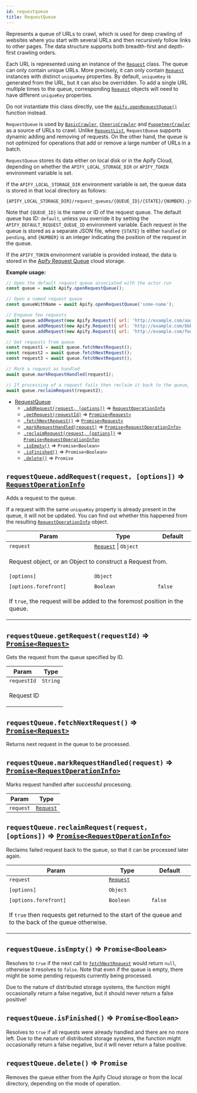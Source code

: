 ```yaml
---
id: requestqueue
title: RequestQueue
---
```

<a name="RequestQueue"></a>

Represents a queue of URLs to crawl, which is used for deep crawling of websites
where you start with several URLs and then recursively
follow links to other pages. The data structure supports both breadth-first and depth-first crawling orders.

Each URL is represented using an instance of the [`Request`](request) class.
The queue can only contain unique URLs. More precisely, it can only contain [`Request`](request) instances
with distinct `uniqueKey` properties. By default, `uniqueKey` is generated from the URL, but it can also be overridden.
To add a single URL multiple times to the queue,
corresponding [`Request`](request) objects will need to have different `uniqueKey` properties.

Do not instantiate this class directly, use the
[`Apify.openRequestQueue()`](apify#module_Apify.openRequestQueue) function instead.

`RequestQueue` is used by [`BasicCrawler`](basiccrawler), [`CheerioCrawler`](cheeriocrawler)
and [`PuppeteerCrawler`](puppeteercrawler) as a source of URLs to crawl.
Unlike [`RequestList`](requestlist), `RequestQueue` supports dynamic adding and removing of requests.
On the other hand, the queue is not optimized for operations that add or remove a large number of URLs in a batch.

`RequestQueue` stores its data either on local disk or in the Apify Cloud,
depending on whether the `APIFY_LOCAL_STORAGE_DIR` or `APIFY_TOKEN` environment variable is set.

If the `APIFY_LOCAL_STORAGE_DIR` environment variable is set, the queue data is stored in
that local directory as follows:
```
{APIFY_LOCAL_STORAGE_DIR}/request_queues/{QUEUE_ID}/{STATE}/{NUMBER}.json
```
Note that `{QUEUE_ID}` is the name or ID of the request queue. The default queue has ID: `default`,
unless you override it by setting the `APIFY_DEFAULT_REQUEST_QUEUE_ID` environment variable.
Each request in the queue is stored as a separate JSON file, where `{STATE}` is either `handled` or `pending`,
and `{NUMBER}` is an integer indicating the position of the request in the queue.

If the `APIFY_TOKEN` environment variable is provided instead, the data is stored
in the <a href="https://www.apify.com/docs/storage#queue" target="_blank">Apify Request Queue</a> cloud storage.

**Example usage:**

```javascript
// Open the default request queue associated with the actor run
const queue = await Apify.openRequestQueue();

// Open a named request queue
const queueWithName = await Apify.openRequestQueue('some-name');

// Enqueue few requests
await queue.addRequest(new Apify.Request({ url: 'http://example.com/aaa' }));
await queue.addRequest(new Apify.Request({ url: 'http://example.com/bbb' }));
await queue.addRequest(new Apify.Request({ url: 'http://example.com/foo/bar' }), { forefront: true });

// Get requests from queue
const request1 = await queue.fetchNextRequest();
const request2 = await queue.fetchNextRequest();
const request3 = await queue.fetchNextRequest();

// Mark a request as handled
await queue.markRequestHandled(request1);

// If processing of a request fails then reclaim it back to the queue, so that it's crawled again
await queue.reclaimRequest(request2);
```


* [RequestQueue](requestqueue)
    * [`.addRequest(request, [options])`](#RequestQueue+addRequest) ⇒ [<code>RequestOperationInfo</code>](../typedefs/requestoperationinfo)
    * [`.getRequest(requestId)`](#RequestQueue+getRequest) ⇒ [<code>Promise&lt;Request&gt;</code>](request)
    * [`.fetchNextRequest()`](#RequestQueue+fetchNextRequest) ⇒ [<code>Promise&lt;Request&gt;</code>](request)
    * [`.markRequestHandled(request)`](#RequestQueue+markRequestHandled) ⇒ [<code>Promise&lt;RequestOperationInfo&gt;</code>](../typedefs/requestoperationinfo)
    * [`.reclaimRequest(request, [options])`](#RequestQueue+reclaimRequest) ⇒ [<code>Promise&lt;RequestOperationInfo&gt;</code>](../typedefs/requestoperationinfo)
    * [`.isEmpty()`](#RequestQueue+isEmpty) ⇒ <code>Promise&lt;Boolean&gt;</code>
    * [`.isFinished()`](#RequestQueue+isFinished) ⇒ <code>Promise&lt;Boolean&gt;</code>
    * [`.delete()`](#RequestQueue+delete) ⇒ <code>Promise</code>

<a name="RequestQueue+addRequest"></a>

## `requestQueue.addRequest(request, [options])` ⇒ [<code>RequestOperationInfo</code>](../typedefs/requestoperationinfo)
Adds a request to the queue.

If a request with the same `uniqueKey` property is already present in the queue,
it will not be updated. You can find out whether this happened from the resulting
[`RequestOperationInfo`](../typedefs/requestoperationinfo) object.

<table>
<thead>
<tr>
<th>Param</th><th>Type</th><th>Default</th>
</tr>
</thead>
<tbody>
<tr>
<td><code>request</code></td><td><code><a href="request">Request</a></code> | <code>Object</code></td><td></td>
</tr>
<tr>
<td colspan="3"><p>Request object, or an Object to construct a Request from.</p>
</td></tr><tr>
<td><code>[options]</code></td><td><code>Object</code></td><td></td>
</tr>
<tr>
<td colspan="3"></td></tr><tr>
<td><code>[options.forefront]</code></td><td><code>Boolean</code></td><td><code>false</code></td>
</tr>
<tr>
<td colspan="3"><p>If <code>true</code>, the request will be added to the foremost position in the queue.</p>
</td></tr></tbody>
</table>
<a name="RequestQueue+getRequest"></a>

## `requestQueue.getRequest(requestId)` ⇒ [<code>Promise&lt;Request&gt;</code>](request)
Gets the request from the queue specified by ID.

<table>
<thead>
<tr>
<th>Param</th><th>Type</th>
</tr>
</thead>
<tbody>
<tr>
<td><code>requestId</code></td><td><code>String</code></td>
</tr>
<tr>
<td colspan="3"><p>Request ID</p>
</td></tr></tbody>
</table>
<a name="RequestQueue+fetchNextRequest"></a>

## `requestQueue.fetchNextRequest()` ⇒ [<code>Promise&lt;Request&gt;</code>](request)
Returns next request in the queue to be processed.

<a name="RequestQueue+markRequestHandled"></a>

## `requestQueue.markRequestHandled(request)` ⇒ [<code>Promise&lt;RequestOperationInfo&gt;</code>](../typedefs/requestoperationinfo)
Marks request handled after successful processing.

<table>
<thead>
<tr>
<th>Param</th><th>Type</th>
</tr>
</thead>
<tbody>
<tr>
<td><code>request</code></td><td><code><a href="request">Request</a></code></td>
</tr>
<tr>
</tr></tbody>
</table>
<a name="RequestQueue+reclaimRequest"></a>

## `requestQueue.reclaimRequest(request, [options])` ⇒ [<code>Promise&lt;RequestOperationInfo&gt;</code>](../typedefs/requestoperationinfo)
Reclaims failed request back to the queue,
so that it can be processed later again.

<table>
<thead>
<tr>
<th>Param</th><th>Type</th><th>Default</th>
</tr>
</thead>
<tbody>
<tr>
<td><code>request</code></td><td><code><a href="request">Request</a></code></td><td></td>
</tr>
<tr>
<td colspan="3"></td></tr><tr>
<td><code>[options]</code></td><td><code>Object</code></td><td></td>
</tr>
<tr>
<td colspan="3"></td></tr><tr>
<td><code>[options.forefront]</code></td><td><code>Boolean</code></td><td><code>false</code></td>
</tr>
<tr>
<td colspan="3"><p>If <code>true</code> then requests get returned to the start of the queue
  and to the back of the queue otherwise.</p>
</td></tr></tbody>
</table>
<a name="RequestQueue+isEmpty"></a>

## `requestQueue.isEmpty()` ⇒ <code>Promise&lt;Boolean&gt;</code>
Resolves to `true` if the next call to [`fetchNextRequest`](#RequestQueue+fetchNextRequest) would return `null`, otherwise it resolves to `false`.
Note that even if the queue is empty, there might be some pending requests currently being processed.

Due to the nature of distributed storage systems,
the function might occasionally return a false negative, but it should never return a false positive!

<a name="RequestQueue+isFinished"></a>

## `requestQueue.isFinished()` ⇒ <code>Promise&lt;Boolean&gt;</code>
Resolves to `true` if all requests were already handled and there are no more left.
Due to the nature of distributed storage systems,
the function might occasionally return a false negative, but it will never return a false positive.

<a name="RequestQueue+delete"></a>

## `requestQueue.delete()` ⇒ <code>Promise</code>
Removes the queue either from the Apify Cloud storage or from the local directory,
depending on the mode of operation.

